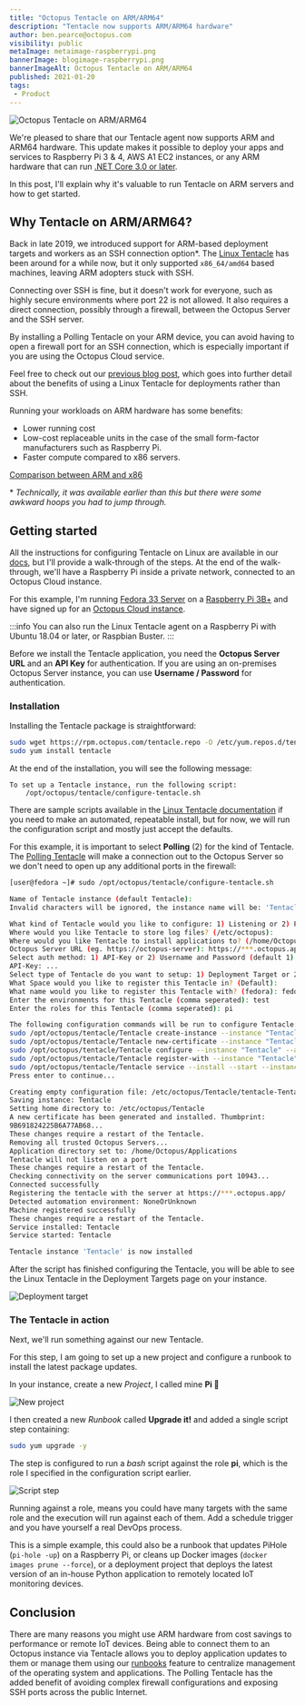```yaml
---
title: "Octopus Tentacle on ARM/ARM64"
description: "Tentacle now supports ARM/ARM64 hardware"
author: ben.pearce@octopus.com
visibility: public
metaImage: metaimage-raspberrypi.png
bannerImage: blogimage-raspberrypi.png
bannerImageAlt: Octopus Tentacle on ARM/ARM64
published: 2021-01-20
tags:
 - Product
---
```


![Octopus Tentacle on ARM/ARM64](blogimage-raspberrypi.png)

We're pleased to share that our Tentacle agent now supports ARM and ARM64 hardware. This update makes it possible to deploy your apps and services to Raspberry Pi 3 & 4, AWS A1 EC2 instances, or any ARM hardware that can run [.NET Core 3.0 or later](https://devblogs.microsoft.com/dotnet/announcing-net-core-3-0/#platform-support). 

In this post, I'll explain why it's valuable to run Tentacle on ARM servers and how to get started.

## Why Tentacle on ARM/ARM64? 

Back in late 2019, we introduced support for ARM-based deployment targets and workers as an SSH connection option\*. The [Linux Tentacle](https://octopus.com/downloads/tentacle#linux) has been around for a while now, but it only supported `x86_64/amd64` based machines, leaving ARM adopters stuck with SSH.

Connecting over SSH is fine, but it doesn't work for everyone, such as highly secure environments where port 22 is not allowed. It also requires a direct connection, possibly through a firewall, between the Octopus Server and the SSH server. 

By installing a Polling Tentacle on your ARM device, you can avoid having to open a firewall port for an SSH connection, which is especially important if you are using the Octopus Cloud service. 

Feel free to check out our [previous blog post](https://octopus.com/blog/tentacle-on-linux), which goes into further detail about the benefits of using a Linux Tentacle for deployments rather than SSH.

Running your workloads on ARM hardware has some benefits:
- Lower running cost
- Low-cost replaceable units in the case of the small form-factor manufacturers such as Raspberry Pi.
- Faster compute compared to x86 servers.

[Comparison between ARM and x86](https://www.section.io/engineering-education/arm-x86/)

\* _Technically, it was available earlier than this but there were some awkward hoops you had to jump through._

## Getting started

All the instructions for configuring Tentacle on Linux are available in our [docs](https://octopus.com/docs/infrastructure/deployment-targets/linux/tentacle), but I'll provide a walk-through of the steps. At the end of the walk-through, we'll have a Raspberry Pi inside a private network, connected to an Octopus Cloud instance.

For this example, I'm running [Fedora 33 Server](https://getfedora.org/en/server/download/) on a [Raspberry Pi 3B+](https://www.raspberrypi.org/products/) and have signed up for an [Octopus Cloud instance](https://octopus.com/start/cloud).

:::info
You can also run the Linux Tentacle agent on a Raspberry Pi with Ubuntu 18.04 or later, or Raspbian Buster.
:::

Before we install the Tentacle application, you need the **Octopus Server URL** and an **API Key** for authentication. If you are using an on-premises Octopus Server instance, you can use **Username / Password** for authentication.

### Installation

Installing the Tentacle package is straightforward:

```bash
sudo wget https://rpm.octopus.com/tentacle.repo -O /etc/yum.repos.d/tentacle.repo
sudo yum install tentacle
```

At the end of the installation, you will see the following message:
```
To set up a Tentacle instance, run the following script:
    /opt/octopus/tentacle/configure-tentacle.sh
```

There are sample scripts available in the [Linux Tentacle documentation](https://octopus.com/docs/infrastructure/deployment-targets/linux/tentacle) if you need to make an automated, repeatable install, but for now, we will run the configuration script and mostly just accept the defaults.

For this example, it is important to select **Polling** (2) for the kind of Tentacle. The [Polling Tentacle](https://octopus.com/docs/infrastructure/deployment-targets/windows-targets/tentacle-communication#polling-tentacles) will make a connection out to the Octopus Server so we don't need to open up any additional ports in the firewall:

```bash
[user@fedora ~]# sudo /opt/octopus/tentacle/configure-tentacle.sh

Name of Tentacle instance (default Tentacle):
Invalid characters will be ignored, the instance name will be: 'Tentacle'

What kind of Tentacle would you like to configure: 1) Listening or 2) Polling (default 1): 2
Where would you like Tentacle to store log files? (/etc/octopus):
Where would you like Tentacle to install applications to? (/home/Octopus/Applications):
Octopus Server URL (eg. https://octopus-server): https://***.octopus.app
Select auth method: 1) API-Key or 2) Username and Password (default 1): 1
API-Key: ...
Select type of Tentacle do you want to setup: 1) Deployment Target or 2) Worker (default 1): 1
What Space would you like to register this Tentacle in? (Default):
What name would you like to register this Tentacle with? (fedora): fedorapi
Enter the environments for this Tentacle (comma seperated): test
Enter the roles for this Tentacle (comma seperated): pi

The following configuration commands will be run to configure Tentacle:
sudo /opt/octopus/tentacle/Tentacle create-instance --instance "Tentacle" --config "/etc/octopus/Tentacle/tentacle-Tentacle.config"
sudo /opt/octopus/tentacle/Tentacle new-certificate --instance "Tentacle" --if-blank
sudo /opt/octopus/tentacle/Tentacle configure --instance "Tentacle" --app "/home/Octopus/Applications" --noListen "True" --reset-trust
sudo /opt/octopus/tentacle/Tentacle register-with --instance "Tentacle" --server "https://***.octopus.app" --name "fedorapi" --comms-style "TentacleActive" --server-comms-port "10943" --apiKey "API-XXXXXXXXXXXXXXXXXXXXXXXXXX" --space "Default" --environment "test"  --role "pi"
sudo /opt/octopus/tentacle/Tentacle service --install --start --instance "Tentacle"
Press enter to continue...

Creating empty configuration file: /etc/octopus/Tentacle/tentacle-Tentacle.config
Saving instance: Tentacle
Setting home directory to: /etc/octopus/Tentacle
A new certificate has been generated and installed. Thumbprint:
9B691824225B6A77AB68...
These changes require a restart of the Tentacle.
Removing all trusted Octopus Servers...
Application directory set to: /home/Octopus/Applications
Tentacle will not listen on a port
These changes require a restart of the Tentacle.
Checking connectivity on the server communications port 10943...
Connected successfully
Registering the tentacle with the server at https://***.octopus.app/
Detected automation environment: NoneOrUnknown
Machine registered successfully
These changes require a restart of the Tentacle.
Service installed: Tentacle
Service started: Tentacle

Tentacle instance 'Tentacle' is now installed
```

After the script has finished configuring the Tentacle, you will be able to see the Linux Tentacle in the Deployment Targets page on your instance.

![Deployment target](deployment-target.png "width=200")

### The Tentacle in action

Next, we'll run something against our new Tentacle.

For this step, I am going to set up a new project and configure a runbook to install the latest package updates.

In your instance, create a new _Project_, I called mine **Pi 🥧**

![New project](project.png "width=200")

I then created a new _Runbook_ called **Upgrade it!** and added a single script step containing:

```bash
sudo yum upgrade -y
```

The step is configured to run a _bash_ script against the role **pi**, which is the role I specified in the configuration script earlier.

![Script step](script-step.png)

Running against a role, means you could have many targets with the same role and the execution will run against each of them. Add a schedule trigger and you have yourself a real DevOps process.

This is a simple example, this could also be a runbook that updates PiHole (`pi-hole -up`) on a Raspberry Pi, or cleans up Docker images (`docker images prune --force`), or a deployment project that deploys the latest version of an in-house Python application to remotely located IoT monitoring devices.

## Conclusion

There are many reasons you might use ARM hardware from cost savings to performance or remote IoT devices. Being able to connect them to an Octopus instance via Tentacle allows you to deploy application updates to them or manage them using our [runbooks](https://octopus.com/docs/runbooks) feature to centralize management of the operating system and applications. The Polling Tentacle has the added benefit of avoiding complex firewall configurations and exposing SSH ports across the public Internet.
